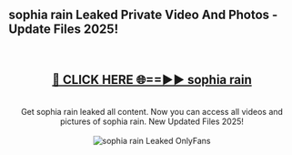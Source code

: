 <h2>sophia rain Leaked Private Video And Photos - Update Files 2025!</h2>
<br>
<div align="center">
<h2><a href="https://linkcuts.com/hfmhzwbr" rel="nofollow">🔴 CLICK HERE 🌐==►► sophia rain</a></h2>
<br>
Get sophia rain leaked all content. Now you can access all videos and pictures of sophia rain. New Updated Files 2025!
<br>
<br>
<a href="https://linkcuts.com/hfmhzwbr" rel="nofollow" data-target="animated-image.originalLink"><img src="https://i.ibb.co.com/WyWwxjT/player-gif2.gif" alt="sophia rain Leaked OnlyFans" style="max-width: 100%; display: inline-block;" data-target="animated-image.originalImage"></a>
</div>
<br>